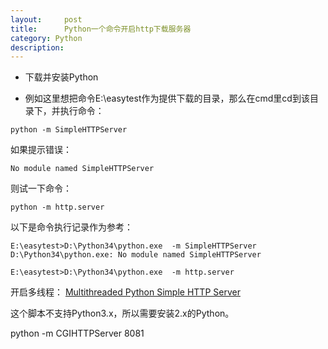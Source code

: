 ```yaml
---
layout:     post
title:      Python一个命令开启http下载服务器
category: Python
description: 
---
```


- 下载并安装Python

- 例如这里想把命令E:\easytest作为提供下载的目录，那么在cmd里cd到该目录下，并执行命令：
```
python -m SimpleHTTPServer 
```

如果提示错误：
```
No module named SimpleHTTPServer
```

则试一下命令：
```
python -m http.server
```

以下是命令执行记录作为参考：

```
E:\easytest>D:\Python34\python.exe  -m SimpleHTTPServer
D:\Python34\python.exe: No module named SimpleHTTPServer

E:\easytest>D:\Python34\python.exe  -m http.server
```



开启多线程：
[Multithreaded Python Simple HTTP Server](https://kdecherf.com/blog/2012/07/29/multithreaded-python-simple-http-server/)

这个脚本不支持Python3.x，所以需要安装2.x的Python。


python -m CGIHTTPServer 8081